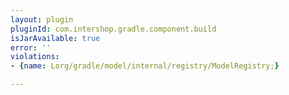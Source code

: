 ```yaml
---
layout: plugin
pluginId: com.intershop.gradle.component.build
isJarAvailable: true
error: ''
violations:
- {name: Lorg/gradle/model/internal/registry/ModelRegistry;}

---
```


